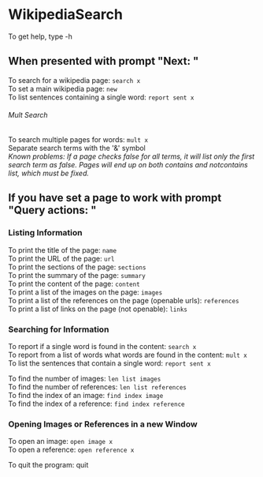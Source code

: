# WikipediaSearch

To get help, type -h<br/>

## When presented with prompt "Next: "

To search for a wikipedia page: `search x`<br/>
To set a main wikipedia page: `new`<br/>
To list sentences containing a single word: `report sent x`<br/>

###### Mult Search
To search multiple pages for words: `mult x`<br/>
Separate search terms with the '&' symbol<br/>
*Known problems: If a page checks false for all terms, it will list only the first search term as false. Pages will end up on both contains and notcontains list, which must be fixed.*

## If you have set a page to work with prompt "Query actions: "

### Listing Information
To print the title of the page: `name`<br/>
To print the URL of the page: `url`<br/>
To print the sections of the page: `sections`<br/>
To print the summary of the page: `summary`<br/>
To print the content of the page: `content`<br/>
To print a list of the images on the page: `images`<br/>
To print a list of the references on the page (openable urls): `references`<br/>
To print a list of links on the page (not openable): `links`<br/>

### Searching for Information
To report if a single word is found in the content: `search x`<br/>
To report from a list of words what words are found in the content: `mult x`<br/>
To list the sentences that contain a single word: `report sent x`<br/>

To find the number of images: `len list images`<br/>
To find the number of references: `len list references`<br/>
To find the index of an image: `find index image`<br/>
To find the index of a reference: `find index reference`<br/>

### Opening Images or References in a new Window
To open an image: `open image x`<br/>
To open a reference: `open reference x`<br/>


To quit the program: quit
